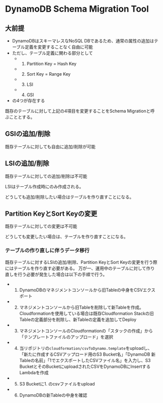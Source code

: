 # DynamoDB Schema Migration Tool

## 大前提
- DynamoDBはスキーマレスなNoSQL DBであるため、通常の属性の追加はテーブル定義を変更することなく自由に可能
- ただし、テーブル定義に関わる部分として
   - 1. Partition Key = Hash Key
   - 2. Sort Key = Range Key
   - 3. LSI
   - 4. GSI
- の4つが存在する

既存のテーブルに対して上記の4項目を変更することをSchema Migrationと呼ぶこととする。

## GSIの追加/削除
既存テーブルに対しても自由に追加/削除が可能

## LSIの追加/削除
既存テーブルに対しての追加/削除は不可能

LSIはテーブル作成時にのみ作成される。

どうしても追加/削除したい場合はテーブルを作り直すことになる。

## Partition KeyとSort Keyの変更
既存テーブルに対しての変更は不可能

どうしても変更したい場合は、テーブルを作り直すことになる。

### テーブルの作り直しに伴うデータ移行
既存テーブルに対するLSIの追加/削除、Partition KeyとSort Keyの変更を行う際にはテーブルを作り直す必要がある。
万が一、運用中のテーブルに対して作り直しを行う必要が発生した場合は以下の手順で行う。

- 1. DynamoDBのマネジメントコンソールから旧Tableの中身をCSVエクスポート
- 2. マネジメントコンソールから旧Tableを削除して新Tableを作成。Cloudformationを使用している場合は既存Cloudformation Stackの旧Tableの定義部分を削除し、新Tableの定義を追加してDeploy
- 3. マネジメントコンソールのCloudformationの「スタックの作成」から「テンプレートファイルのアップロード」を選択
- 4. 当リポジトリの`cloudformation/csvToDynamo.template`をuploadし、「新たに作成するCSVアップロード用のS3 Bucket名」「DynamoDB 新Tableの名前」「1でエクスポートしたCSVファイル名」を入力し、S3 BucketとそのBucketにuploadされたCSVをDynamoDBにInsertするLambdaを作成
- 5. S3 Bucketに1. のcsvファイルをupload
- 6. DynamoDBの新Tableの中身を確認
